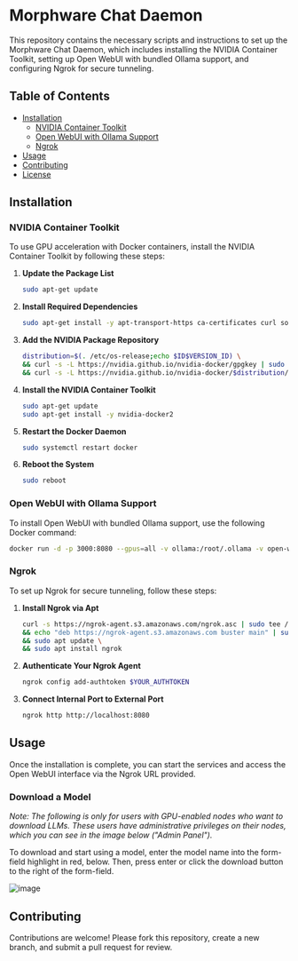 # Morphware Chat Daemon

This repository contains the necessary scripts and instructions to set up the Morphware Chat Daemon, which includes installing the NVIDIA Container Toolkit, setting up Open WebUI with bundled Ollama support, and configuring Ngrok for secure tunneling.

## Table of Contents
- [Installation](#installation)
  - [NVIDIA Container Toolkit](#nvidia-container-toolkit)
  - [Open WebUI with Ollama Support](#open-webui-with-ollama-support)
  - [Ngrok](#ngrok)
- [Usage](#usage)
- [Contributing](#contributing)
- [License](#license)

## Installation

### NVIDIA Container Toolkit

To use GPU acceleration with Docker containers, install the NVIDIA Container Toolkit by following these steps:

1. **Update the Package List**
    ```bash
    sudo apt-get update
    ```

2. **Install Required Dependencies**
    ```bash
    sudo apt-get install -y apt-transport-https ca-certificates curl software-properties-common
    ```

3. **Add the NVIDIA Package Repository**
    ```bash
    distribution=$(. /etc/os-release;echo $ID$VERSION_ID) \
    && curl -s -L https://nvidia.github.io/nvidia-docker/gpgkey | sudo apt-key add - \
    && curl -s -L https://nvidia.github.io/nvidia-docker/$distribution/nvidia-docker.list | sudo tee /etc/apt/sources.list.d/nvidia-docker.list
    ```

4. **Install the NVIDIA Container Toolkit**
    ```bash
    sudo apt-get update
    sudo apt-get install -y nvidia-docker2
    ```

5. **Restart the Docker Daemon**
    ```bash
    sudo systemctl restart docker
    ```

6. **Reboot the System**
    ```bash
    sudo reboot
    ```

### Open WebUI with Ollama Support

To install Open WebUI with bundled Ollama support, use the following Docker command:

```bash
docker run -d -p 3000:8080 --gpus=all -v ollama:/root/.ollama -v open-webui:/app/backend/data --name open-webui --restart always ghcr.io/open-webui/open-webui:ollama
```

### Ngrok

To set up Ngrok for secure tunneling, follow these steps:

1. **Install Ngrok via Apt**
    ```bash
    curl -s https://ngrok-agent.s3.amazonaws.com/ngrok.asc | sudo tee /etc/apt/trusted.gpg.d/ngrok.asc >/dev/null \
    && echo "deb https://ngrok-agent.s3.amazonaws.com buster main" | sudo tee /etc/apt/sources.list.d/ngrok.list \
    && sudo apt update \
    && sudo apt install ngrok
    ```

2. **Authenticate Your Ngrok Agent**
    ```bash
    ngrok config add-authtoken $YOUR_AUTHTOKEN
    ```

3. **Connect Internal Port to External Port**
    ```bash
    ngrok http http://localhost:8080
    ```

## Usage

Once the installation is complete, you can start the services and access the Open WebUI interface via the Ngrok URL provided.

### Download a Model

_Note: The following is only for users with GPU-enabled nodes who want to download LLMs. These users have administrative privileges on their nodes, which you can see in the image below ("Admin Panel")._

To download and start using a model, enter the model name into the form-field highlight in red, below. Then, press enter or click the download button to the right of the form-field.

![image](https://github.com/morphware/chat-daemon/assets/8116437/df6052c8-abab-4c08-b663-e36b120a421d)


## Contributing

Contributions are welcome! Please fork this repository, create a new branch, and submit a pull request for review.
